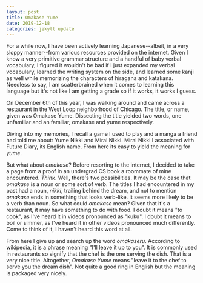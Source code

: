 ```yaml
--- 
layout: post
title: Omakase Yume 
date: 2019-12-18 
categories: jekyll update 
--- 
```

For a while now, I have 
been actively learning Japanese--albeit, in a very sloppy manner--from various resources provided on the 
internet. Given I know a very primitive grammar structure and a handful of baby verbal vocabulary,
I figured it wouldn't be bad if I just expanded my verbal vocabulary, learned the writing system on the side,
and learned some kanji as well while memorizing the characters of hiragana and katakana. Needless to say, I am
scatterbrained when it comes to learning this language but it's not like I am getting a grade so if it works, it works I guess.

On December 6th of this year, I was walking around and came across a restaurant in the West Loop neighborhood
of Chicago. The title, or name, given was Omakase Yume. Dissecting the title yielded two words, one unfamiliar and
an familiar, omakase and yume respectively. 

Diving into my memories, I recall a game I used to play and a manga a friend had told me about: Yume Nikki and Mirai Nikki.
Mirai Nikki I associated with Future Diary, its English name. From here its easy to yield the meaning for *yume*.

But what about *omakase*? Before resorting to the internet, I decided to take a page from a proof in an undergrad CS
book a roommate of mine encountered. *Think*. Well, there's two possibilities. It may be the case that *omakase*
is a noun or some sort of verb. The titles I had encountered in my past had a noun, *nikki*, trailing behind the dream,
and not to mention *omakase* ends in something that looks verb-like. It seems more likely to be a verb than noun.
So what could *omakase* mean? Given that it's a restaurant, it may have something to do with food.
I doubt it means "to cook", as I've heard it in videos pronounced as "kuku". I doubt it means to boil or simmer,
as I've heard it in other videos pronounced much differently. Come to think of it, I haven't heard this word at all.

From here I give up and search up the word *omakaseru*. According to wikipedia, it is a phrase meaning
"I'll leave it up to you". It is commonly used in restaurants so signify that the chef is the one serving the dish.
That is a very nice title. Altogether, *Omakase Yume* means "leave it to the chef to serve you the dream dish".
Not quite a good ring in English but the meaning is packaged very nicely. 
